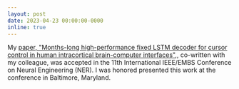 ```yaml
---
layout: post
date: 2023-04-23 00:00:00-0000
inline: true
---
```


My <a href='http://ewinapun.com/publications'>paper, "Months-long high-performance fixed LSTM decoder for cursor control in human intracortical brain-computer interfaces"</a>,, co-written with my colleague, was accepted in the 11th International IEEE/EMBS Conference on Neural Engineering (NER). I was honored presented this work at the conference in Baltimore, Maryland. 